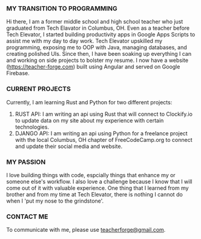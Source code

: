 ### MY TRANSITION TO PROGRAMMING
Hi there, I am a former middle school and high school teacher who just graduated from Tech Elavator in Columbus, OH. Even as a teacher before Tech Elevator, I started building productivity apps in Google Apps Scripts to assist me with my day to day work. Tech Elevator upskilled my programming, exposing me to OOP with Java, managing databases, and creating polished UIs. Since then, I have been soaking up everything I can and working on side projects to bolster my resume. I now have a website (https://teacher-forge.com) built using Angular and served on Google Firebase. 

### CURRENT PROJECTS
Currently, I am learning Rust and Python for two different projects: 
1) RUST API: I am writing an api using Rust that will connect to Clockify.io to update data on my site about my experience with certain technologies. 
2) DJANGO API: I am writing an api using Python for a freelance project with the local Columbus, OH chapter of FreeCodeCamp.org to connect and update their social media and website.
 
### MY PASSION
I love building things with code, espcially things that enhance my or someone else's workflow. I also love a challenge because I know that I will come out of it with valuable experience. One thing that I learned from my brother and from my time at Tech Elevator, there is nothing I cannot do when I 'put my nose to the grindstone'. 

### CONTACT ME
To communicate with me, please use teacherforge@gmail.com. 

